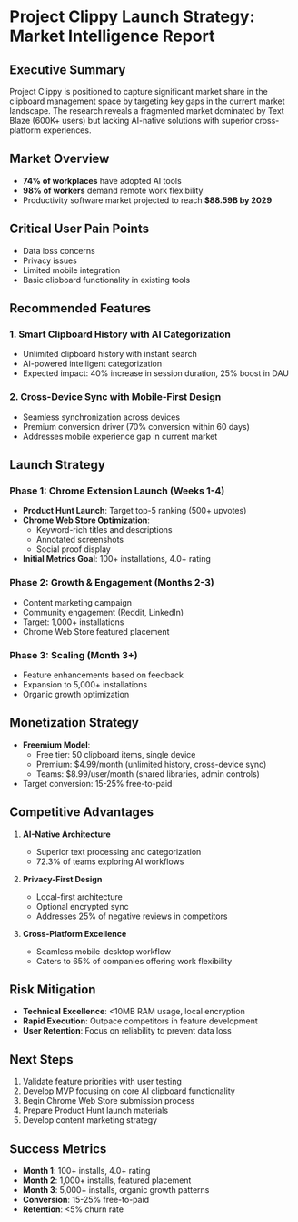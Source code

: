 # Project Clippy Launch Strategy: Market Intelligence Report

## Executive Summary
Project Clippy is positioned to capture significant market share in the clipboard management space by targeting key gaps in the current market landscape. The research reveals a fragmented market dominated by Text Blaze (600K+ users) but lacking AI-native solutions with superior cross-platform experiences.

## Market Overview
- **74% of workplaces** have adopted AI tools
- **98% of workers** demand remote work flexibility
- Productivity software market projected to reach **$88.59B by 2029**

## Critical User Pain Points
- Data loss concerns
- Privacy issues
- Limited mobile integration
- Basic clipboard functionality in existing tools

## Recommended Features

### 1. Smart Clipboard History with AI Categorization
- Unlimited clipboard history with instant search
- AI-powered intelligent categorization
- Expected impact: 40% increase in session duration, 25% boost in DAU

### 2. Cross-Device Sync with Mobile-First Design
- Seamless synchronization across devices
- Premium conversion driver (70% conversion within 60 days)
- Addresses mobile experience gap in current market

## Launch Strategy

### Phase 1: Chrome Extension Launch (Weeks 1-4)
- **Product Hunt Launch**: Target top-5 ranking (500+ upvotes)
- **Chrome Web Store Optimization**: 
  - Keyword-rich titles and descriptions
  - Annotated screenshots
  - Social proof display
- **Initial Metrics Goal**: 100+ installations, 4.0+ rating

### Phase 2: Growth & Engagement (Months 2-3)
- Content marketing campaign
- Community engagement (Reddit, LinkedIn)
- Target: 1,000+ installations
- Chrome Web Store featured placement

### Phase 3: Scaling (Month 3+)
- Feature enhancements based on feedback
- Expansion to 5,000+ installations
- Organic growth optimization

## Monetization Strategy
- **Freemium Model**:
  - Free tier: 50 clipboard items, single device
  - Premium: $4.99/month (unlimited history, cross-device sync)
  - Teams: $8.99/user/month (shared libraries, admin controls)
- Target conversion: 15-25% free-to-paid

## Competitive Advantages
1. **AI-Native Architecture**
   - Superior text processing and categorization
   - 72.3% of teams exploring AI workflows

2. **Privacy-First Design**
   - Local-first architecture
   - Optional encrypted sync
   - Addresses 25% of negative reviews in competitors

3. **Cross-Platform Excellence**
   - Seamless mobile-desktop workflow
   - Caters to 65% of companies offering work flexibility

## Risk Mitigation
- **Technical Excellence**: <10MB RAM usage, local encryption
- **Rapid Execution**: Outpace competitors in feature development
- **User Retention**: Focus on reliability to prevent data loss

## Next Steps
1. Validate feature priorities with user testing
2. Develop MVP focusing on core AI clipboard functionality
3. Begin Chrome Web Store submission process
4. Prepare Product Hunt launch materials
5. Develop content marketing strategy

## Success Metrics
- **Month 1**: 100+ installs, 4.0+ rating
- **Month 2**: 1,000+ installs, featured placement
- **Month 3**: 5,000+ installs, organic growth patterns
- **Conversion**: 15-25% free-to-paid
- **Retention**: <5% churn rate
